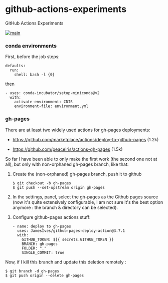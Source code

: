 

# github-actions-experiments
GitHub Actions Experiments

[![main](https://github.com/boisgera/github-actions-experiments/workflows/main/badge.svg)](https://github.com/boisgera/github-actions-experiments/actions)

### conda environments

First, before the job steps:

    defaults:
      run:
        shell: bash -l {0}    

then

    - uses: conda-incubator/setup-miniconda@v2
      with:
        activate-environment: CDIS
        environment-file: environment.yml

### gh-pages

There are at least two widely used actions for gh-pages deployments:

  - <https://github.com/marketplace/actions/deploy-to-github-pages> (1.2k)

  - <https://github.com/peaceiris/actions-gh-pages> (1.5k)

So far I have been able to only make the first work (the second one not at all), 
but only with non-orphaned gh-pages branch, like that:

 1. Create the (non-orphaned) gh-pages branch, push it to github

        $ git checkout -b gh-pages 
        $ git push --set-upstream origin gh-pages

 2. In the settings, panel, select the gh-pages as the Github pages source 
    (now it's quite extensively configurable, I am not sure it's the best
    option anymore : the branch & directory can be selected).

 3. Configure github-pages actions stuff:

        - name: deploy to gh-pages
          uses: JamesIves/github-pages-deploy-action@3.7.1
          with:
            GITHUB_TOKEN: ${{ secrets.GITHUB_TOKEN }}
            BRANCH: gh-pages
            FOLDER: "."
            SINGLE_COMMIT: true

Now, if I kill this branch and update this deletion remotely : 

    $ git branch -d gh-pages
    $ git push origin --delete gh-pages
